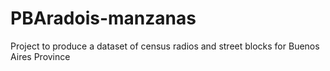 # PBAradois-manzanas
Project to produce a dataset of census radios and street blocks for Buenos Aires Province
